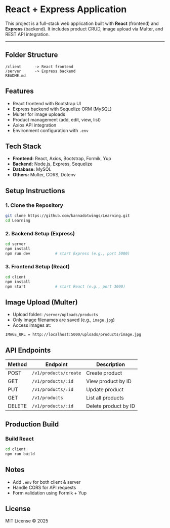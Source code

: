 # React + Express Application

This project is a full-stack web application built with **React** (frontend) and **Express** (backend). It includes product CRUD, image upload via Multer, and REST API integration.

---

## Folder Structure

```
/client      -> React frontend
/server      -> Express backend
README.md
```

## Features

- React frontend with Bootstrap UI
- Express backend with Sequelize ORM (MySQL)
- Multer for image uploads
- Product management (add, edit, view, list)
- Axios API integration
- Environment configuration with `.env`

## Tech Stack

- **Frontend:** React, Axios, Bootstrap, Formik, Yup
- **Backend:** Node.js, Express, Sequelize
- **Database:** MySQL
- **Others:** Multer, CORS, Dotenv

## Setup Instructions

### 1. Clone the Repository
```bash
git clone https://github.com/kannadotwings/Learning.git
cd Learning
```

### 2. Backend Setup (Express)
```bash
cd server
npm install
npm run dev           # start Express (e.g., port 5000)
```

### 3. Frontend Setup (React)
```bash
cd client
npm install
npm start             # start React (e.g., port 3000)
```

## Image Upload (Multer)

- Upload folder: `/server/uploads/products`
- Only image filenames are saved (e.g., `image.jpg`)
- Access images at:
```
IMAGE_URL = http://localhost:5000/uploads/products/image.jpg
```

## API Endpoints

| Method | Endpoint               | Description               |
| ------ | ---------------------- | ------------------------- |
| POST   | `/v1/products/create`  | Create product            |
| GET    | `/v1/products/:id`     | View product by ID        |
| PUT    | `/v1/products/:id`     | Update product            |
| GET    | `/v1/products`         | List all products         |
| DELETE | `/v1/products/:id`     | Delete product by ID      |

## Production Build

### Build React
```bash
cd client
npm run build
```

## Notes

- Add `.env` for both client & server
- Handle CORS for API requests
- Form validation using Formik + Yup

## License

MIT License © 2025

